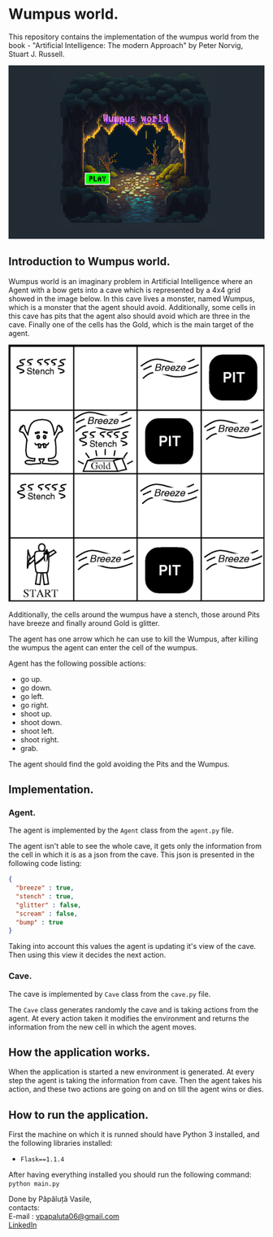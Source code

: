 # Wumpus world.

This repository contains the implementation of the wumpus world from the book - "Artificial Intelligence: The modern Approach" by Peter Norvig, Stuart J. Russell.

![Main image](images/main_page.PNG)

## Introduction to Wumpus world.

Wumpus world is an imaginary problem in Artificial Intelligence where an Agent with a bow gets into a cave which is represented by
a 4x4 grid showed in the image below. In this cave lives a monster, named Wumpus, which is a monster
that the agent should avoid. Additionally, some cells in this cave has pits that the agent also should avoid
which are three in the cave. Finally one of the cells has the Gold, which is the main target of the agent.

![AIMA WUMPUS WORLD](images/AIMA_WUMPUS_WORLD.png)

Additionally, the cells around the wumpus have a stench, those around Pits have breeze and finally around Gold is glitter.

The agent has one arrow which he can use to kill the Wumpus, after killing the wumpus the agent can enter the cell of the wumpus.

Agent has the following possible actions:
- go up.
- go down.
- go left.
- go right.
- shoot up.
- shoot down.
- shoot left.
- shoot right.
- grab.

The agent should find the gold avoiding the Pits and the Wumpus.

## Implementation.

### Agent.
The agent is implemented by the `Agent` class from the `agent.py` file.

The agent isn't able to see the whole cave, it gets only the information from the cell in which it is as a json from the cave. This json is presented in the following code listing:
```json
{
  "breeze" : true,
  "stench" : true,
  "glitter" : false,
  "scream" : false,
  "bump" : true
}
```
Taking into account this values the agent is updating it's view of the cave. Then using this view it decides the next action.

### Cave.
The cave is implemented by `Cave` class from the `cave.py` file.

The `Cave` class generates randomly the cave and is taking actions from the agent. At every action taken it modifies the environment and returns the information from the new cell in which the agent moves.

## How the application works.

When the application is started a new environment is generated. At every step the agent is taking the information from cave. Then the agent takes his action, and these two actions are going on and on till the agent wins or dies.

## How to run the application.

First the machine on which it is runned should have Python 3 installed, and the following libraries installed:
- `Flask==1.1.4`

After having everything installed you should run the following command:
`python main.py`

Done by Păpăluță Vasile,\
contacts:\
E-mail : vpapaluta06@gmail.com\
[LinkedIn](https://www.linkedin.com/in/vasile-p%C4%83p%C4%83lu%C8%9B%C4%83/)






